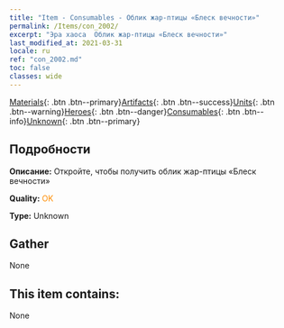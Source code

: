 ```yaml
---
title: "Item - Consumables - Облик жар-птицы «Блеск вечности»"
permalink: /Items/con_2002/
excerpt: "Эра хаоса  Облик жар-птицы «Блеск вечности»"
last_modified_at: 2021-03-31
locale: ru
ref: "con_2002.md"
toc: false
classes: wide
---
```

 [Materials](/ru/Items/){: .btn .btn--primary}[Artifacts](/ru/Items/Artifacts/){: .btn .btn--success}[Units](/ru/Items/Units/){: .btn .btn--warning}[Heroes](/ru/Items/Heroes/){: .btn .btn--danger}[Consumables](/ru/Items/Consumables/){: .btn .btn--info}[Unknown](/ru/Items/Unknown/){: .btn .btn--primary}

## Подробности
 **Описание:** Откройте, чтобы получить облик жар-птицы «Блеск вечности»

 **Quality:** <span style="color: #FF8C00">OK</span>

 **Type:** Unknown

## Gather

  None

## This item contains:

  None

